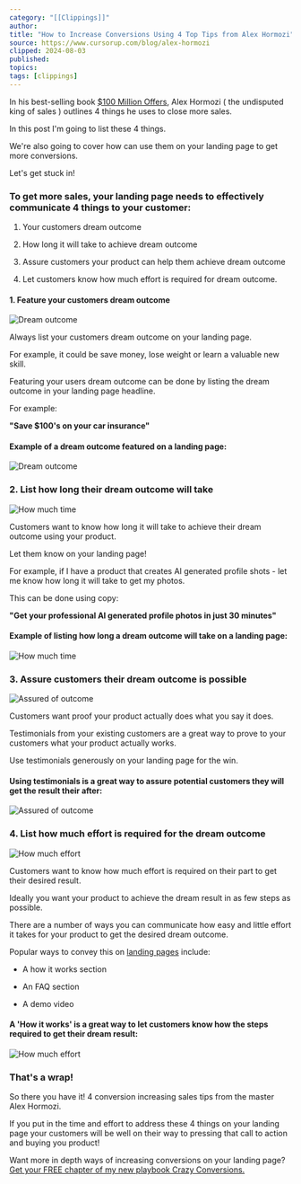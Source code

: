 ```yaml
---
category: "[[Clippings]]"
author: 
title: "How to Increase Conversions Using 4 Top Tips from Alex Hormozi"
source: https://www.cursorup.com/blog/alex-hormozi
clipped: 2024-08-03
published: 
topics: 
tags: [clippings]
---
```


In his best-selling book [$100 Million Offers](https://www.amazon.co.uk/100M-Offers-People-Stupid-Saying-ebook/dp/B099QVG1H8), Alex Hormozi ( the undisputed king of sales ) outlines 4 things he uses to close more sales.

In this post I'm going to list these 4 things.

We're also going to cover how can use them on your landing page to get more conversions.

Let's get stuck in!

### To get more sales, your landing page needs to effectively communicate 4 things to your customer:

1.  Your customers dream outcome
    
2.  How long it will take to achieve dream outcome
    
3.  Assure customers your product can help them achieve dream outcome
    
4.  Let customers know how much effort is required for dream outcome.
    

#### 1\. Feature your customers dream outcome

![Dream outcome](https://framerusercontent.com/images/dpP07llg213f2pNJZkbNwBiBk.png)

Always list your customers dream outcome on your landing page.

For example, it could be save money, lose weight or learn a valuable new skill.

Featuring your users dream outcome can be done by listing the dream outcome in your landing page headline.

For example:

**"Save $100's on your car insurance"**

#### Example of a dream outcome featured on a landing page:

![Dream outcome](https://framerusercontent.com/images/nzHvFlbmUf8Ko1LPCNll207uEUU.png)

### 2\. List how long their dream outcome will take

![How much time](https://framerusercontent.com/images/zTonCBaPuulVCGcQnmrY9anqrA.png)

Customers want to know how long it will take to achieve their dream outcome using your product.

Let them know on your landing page!

For example, if I have a product that creates AI generated profile shots - let me know how long it will take to get my photos.

This can be done using copy:

**"Get your professional AI generated profile photos in just 30 minutes"**

#### Example of listing how long a dream outcome will take on a landing page:

![How much time](https://framerusercontent.com/images/VPBnGJE74gYeWXiexYCHsvOq7M.png)

### 3\. Assure customers their dream outcome is possible

![Assured of outcome](https://framerusercontent.com/images/K4x2YmGGKmabJy3R6iDv8XXCRU.png)

Customers want proof your product actually does what you say it does.

Testimonials from your existing customers are a great way to prove to your customers what your product actually works.

Use testimonials generously on your landing page for the win.

#### Using testimonials is a great way to assure potential customers they will get the result their after:

![Assured of outcome](https://framerusercontent.com/images/sxMCBhovGXu7wfzDuRD1C8UtvE.png)

### 4\. List how much effort is required for the dream outcome

![How much effort](https://framerusercontent.com/images/MemL9ne1Ap7w5mp4imsVrfmQfg.png)

Customers want to know how much effort is required on their part to get their desired result.

Ideally you want your product to achieve the dream result in as few steps as possible.

There are a number of ways you can communicate how easy and little effort it takes for your product to get the desired dream outcome.

Popular ways to convey this on [landing pages](https://cursorup.com/blog/landing-pages/) include:

-   A how it works section
    
-   An FAQ section
    
-   A demo video
    

#### A 'How it works' is a great way to let customers know how the steps required to get their dream result:

![How much effort](https://framerusercontent.com/images/YmqqZBg37wEgHbdmyMJEbbqRQ.png)

### That's a wrap!

So there you have it! 4 conversion increasing sales tips from the master Alex Hormozi.

If you put in the time and effort to address these 4 things on your landing page your customers will be well on their way to pressing that call to action and buying you product!

Want more in depth ways of increasing conversions on your landing page? [Get your FREE chapter of my new playbook Crazy Conversions.](https://cursorup.com/crazy/)